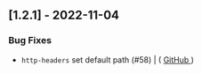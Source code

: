 ## [1.2.1] - 2022-11-04

### Bug Fixes

- `http-headers` set default path (#58) | ( [ GitHub ](https://github.com/bukowa/charts/commit/b710d26b2f314a5c59a7d1d485682fc0630b05a8) )

<!-- generated by git-cliff -->
